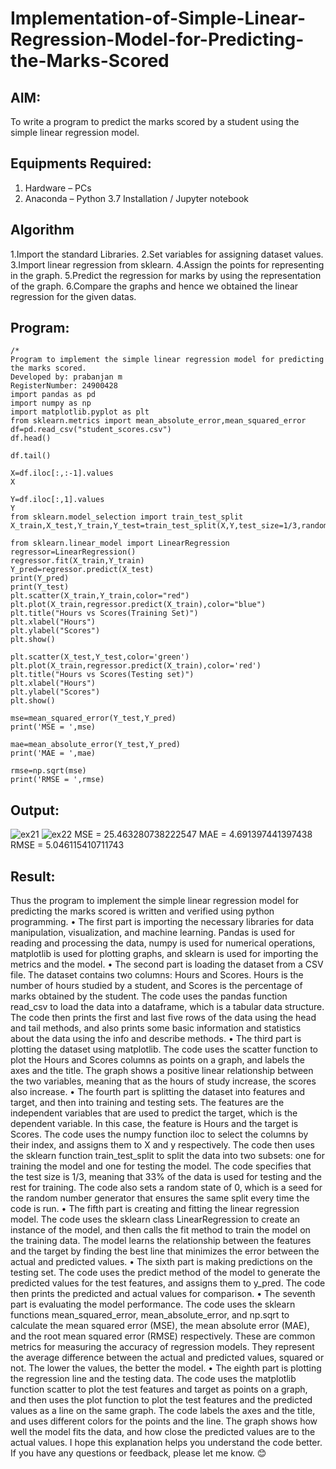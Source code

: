 # Implementation-of-Simple-Linear-Regression-Model-for-Predicting-the-Marks-Scored

## AIM:
To write a program to predict the marks scored by a student using the simple linear regression model.

## Equipments Required:
1. Hardware – PCs
2. Anaconda – Python 3.7 Installation / Jupyter notebook

## Algorithm
1.Import the standard Libraries.
2.Set variables for assigning dataset values.
3.Import linear regression from sklearn.
4.Assign the points for representing in the graph.
5.Predict the regression for marks by using the representation of the graph.
6.Compare the graphs and hence we obtained the linear regression for the given datas.
## Program:
```
/*
Program to implement the simple linear regression model for predicting the marks scored.
Developed by: prabanjan m
RegisterNumber: 24900428 
import pandas as pd
import numpy as np
import matplotlib.pyplot as plt
from sklearn.metrics import mean_absolute_error,mean_squared_error
df=pd.read_csv("student_scores.csv")
df.head()

df.tail()

X=df.iloc[:,:-1].values
X

Y=df.iloc[:,1].values
Y
from sklearn.model_selection import train_test_split
X_train,X_test,Y_train,Y_test=train_test_split(X,Y,test_size=1/3,random_state=0)

from sklearn.linear_model import LinearRegression
regressor=LinearRegression()
regressor.fit(X_train,Y_train)
Y_pred=regressor.predict(X_test)
print(Y_pred)
print(Y_test)
plt.scatter(X_train,Y_train,color="red")
plt.plot(X_train,regressor.predict(X_train),color="blue")
plt.title("Hours vs Scores(Training Set)")
plt.xlabel("Hours")
plt.ylabel("Scores")
plt.show()

plt.scatter(X_test,Y_test,color='green')
plt.plot(X_train,regressor.predict(X_train),color='red')
plt.title("Hours vs Scores(Testing set)")
plt.xlabel("Hours")
plt.ylabel("Scores")
plt.show()

mse=mean_squared_error(Y_test,Y_pred)
print('MSE = ',mse)

mae=mean_absolute_error(Y_test,Y_pred)
print('MAE = ',mae)

rmse=np.sqrt(mse)
print('RMSE = ',rmse)

```

## Output:
![ex21](https://github.com/user-attachments/assets/de507f5e-2c50-40c9-8e88-b586902aa514)
![ex22](https://github.com/user-attachments/assets/f574b736-b193-4d1a-a1ac-8ce85c8fd330)
MSE =  25.463280738222547
MAE =  4.691397441397438
RMSE =  5.046115410711743



## Result:
Thus the program to implement the simple linear regression model for predicting the marks scored is written and verified using python programming.
•	The first part is importing the necessary libraries for data manipulation, visualization, and machine learning. Pandas is used for reading and processing the data, numpy is used for numerical operations, matplotlib is used for plotting graphs, and sklearn is used for importing the metrics and the model.
•	The second part is loading the dataset from a CSV file. The dataset contains two columns: Hours and Scores. Hours is the number of hours studied by a student, and Scores is the percentage of marks obtained by the student. The code uses the pandas function read_csv to load the data into a dataframe, which is a tabular data structure. The code then prints the first and last five rows of the data using the head and tail methods, and also prints some basic information and statistics about the data using the info and describe methods.
•	The third part is plotting the dataset using matplotlib. The code uses the scatter function to plot the Hours and Scores columns as points on a graph, and labels the axes and the title. The graph shows a positive linear relationship between the two variables, meaning that as the hours of study increase, the scores also increase.
•	The fourth part is splitting the dataset into features and target, and then into training and testing sets. The features are the independent variables that are used to predict the target, which is the dependent variable. In this case, the feature is Hours and the target is Scores. The code uses the numpy function iloc to select the columns by their index, and assigns them to X and y respectively. The code then uses the sklearn function train_test_split to split the data into two subsets: one for training the model and one for testing the model. The code specifies that the test size is 1/3, meaning that 33% of the data is used for testing and the rest for training. The code also sets a random state of 0, which is a seed for the random number generator that ensures the same split every time the code is run.
•	The fifth part is creating and fitting the linear regression model. The code uses the sklearn class LinearRegression to create an instance of the model, and then calls the fit method to train the model on the training data. The model learns the relationship between the features and the target by finding the best line that minimizes the error between the actual and predicted values.
•	The sixth part is making predictions on the testing set. The code uses the predict method of the model to generate the predicted values for the test features, and assigns them to y_pred. The code then prints the predicted and actual values for comparison.
•	The seventh part is evaluating the model performance. The code uses the sklearn functions mean_squared_error, mean_absolute_error, and np.sqrt to calculate the mean squared error (MSE), the mean absolute error (MAE), and the root mean squared error (RMSE) respectively. These are common metrics for measuring the accuracy of regression models. They represent the average difference between the actual and predicted values, squared or not. The lower the values, the better the model.
•	The eighth part is plotting the regression line and the testing data. The code uses the matplotlib function scatter to plot the test features and target as points on a graph, and then uses the plot function to plot the test features and the predicted values as a line on the same graph. The code labels the axes and the title, and uses different colors for the points and the line. The graph shows how well the model fits the data, and how close the predicted values are to the actual values.
I hope this explanation helps you understand the code better. If you have any questions or feedback, please let me know. 😊


